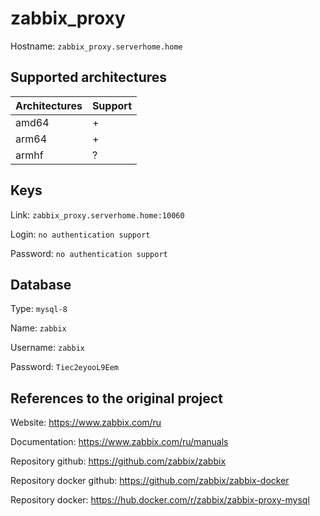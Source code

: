 # zabbix_proxy
Hostname: `zabbix_proxy.serverhome.home`

## Supported architectures
| Architectures | Support |
| :------------ | :------ |
| amd64         | +       |
| arm64         | +       |
| armhf         | ?       |

## Keys
Link: `zabbix_proxy.serverhome.home:10060`

Login: `no authentication support`

Password: `no authentication support`

## Database
Type: `mysql-8`

Name: `zabbix`

Username: `zabbix`

Password: `Tiec2eyooL9Eem`

## References to the original project
Website: https://www.zabbix.com/ru

Documentation: https://www.zabbix.com/ru/manuals

Repository github: https://github.com/zabbix/zabbix

Repository docker github: https://github.com/zabbix/zabbix-docker

Repository docker: https://hub.docker.com/r/zabbix/zabbix-proxy-mysql
